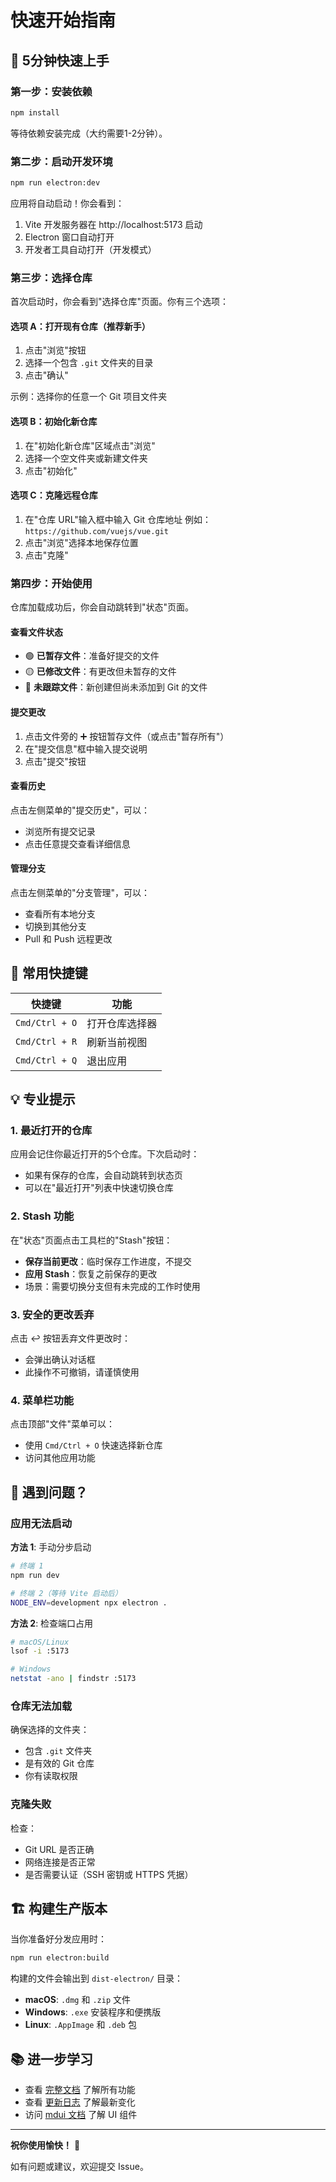 # 快速开始指南

## 🚀 5分钟快速上手

### 第一步：安装依赖

```bash
npm install
```

等待依赖安装完成（大约需要1-2分钟）。

### 第二步：启动开发环境

```bash
npm run electron:dev
```

应用将自动启动！你会看到：
1. Vite 开发服务器在 http://localhost:5173 启动
2. Electron 窗口自动打开
3. 开发者工具自动打开（开发模式）

### 第三步：选择仓库

首次启动时，你会看到"选择仓库"页面。你有三个选项：

#### 选项 A：打开现有仓库（推荐新手）

1. 点击"浏览"按钮
2. 选择一个包含 `.git` 文件夹的目录
3. 点击"确认"

示例：选择你的任意一个 Git 项目文件夹

#### 选项 B：初始化新仓库

1. 在"初始化新仓库"区域点击"浏览"
2. 选择一个空文件夹或新建文件夹
3. 点击"初始化"

#### 选项 C：克隆远程仓库

1. 在"仓库 URL"输入框中输入 Git 仓库地址
   例如：`https://github.com/vuejs/vue.git`
2. 点击"浏览"选择本地保存位置
3. 点击"克隆"

### 第四步：开始使用

仓库加载成功后，你会自动跳转到"状态"页面。

#### 查看文件状态

- 🟢 **已暂存文件**：准备好提交的文件
- 🟡 **已修改文件**：有更改但未暂存的文件
- 🔵 **未跟踪文件**：新创建但尚未添加到 Git 的文件

#### 提交更改

1. 点击文件旁的 ➕ 按钮暂存文件（或点击"暂存所有"）
2. 在"提交信息"框中输入提交说明
3. 点击"提交"按钮

#### 查看历史

点击左侧菜单的"提交历史"，可以：
- 浏览所有提交记录
- 点击任意提交查看详细信息

#### 管理分支

点击左侧菜单的"分支管理"，可以：
- 查看所有本地分支
- 切换到其他分支
- Pull 和 Push 远程更改

## 🎯 常用快捷键

| 快捷键 | 功能 |
|--------|------|
| `Cmd/Ctrl + O` | 打开仓库选择器 |
| `Cmd/Ctrl + R` | 刷新当前视图 |
| `Cmd/Ctrl + Q` | 退出应用 |

## 💡 专业提示

### 1. 最近打开的仓库

应用会记住你最近打开的5个仓库。下次启动时：
- 如果有保存的仓库，会自动跳转到状态页
- 可以在"最近打开"列表中快速切换仓库

### 2. Stash 功能

在"状态"页面点击工具栏的"Stash"按钮：
- **保存当前更改**：临时保存工作进度，不提交
- **应用 Stash**：恢复之前保存的更改
- 场景：需要切换分支但有未完成的工作时使用

### 3. 安全的更改丢弃

点击 ↩️ 按钮丢弃文件更改时：
- 会弹出确认对话框
- 此操作不可撤销，请谨慎使用

### 4. 菜单栏功能

点击顶部"文件"菜单可以：
- 使用 `Cmd/Ctrl + O` 快速选择新仓库
- 访问其他应用功能

## 🐛 遇到问题？

### 应用无法启动

**方法 1**: 手动分步启动
```bash
# 终端 1
npm run dev

# 终端 2（等待 Vite 启动后）
NODE_ENV=development npx electron .
```

**方法 2**: 检查端口占用
```bash
# macOS/Linux
lsof -i :5173

# Windows
netstat -ano | findstr :5173
```

### 仓库无法加载

确保选择的文件夹：
- 包含 `.git` 文件夹
- 是有效的 Git 仓库
- 你有读取权限

### 克隆失败

检查：
- Git URL 是否正确
- 网络连接是否正常
- 是否需要认证（SSH 密钥或 HTTPS 凭据）

## 🏗️ 构建生产版本

当你准备好分发应用时：

```bash
npm run electron:build
```

构建的文件会输出到 `dist-electron/` 目录：
- **macOS**: `.dmg` 和 `.zip` 文件
- **Windows**: `.exe` 安装程序和便携版
- **Linux**: `.AppImage` 和 `.deb` 包

## 📚 进一步学习

- 查看 [完整文档](./README.md) 了解所有功能
- 查看 [更新日志](./CHANGELOG.md) 了解最新变化
- 访问 [mdui 文档](https://www.mdui.org/) 了解 UI 组件

---

**祝你使用愉快！** 🎉

如有问题或建议，欢迎提交 Issue。
